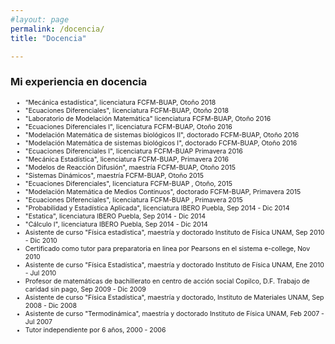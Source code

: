```yaml
---
#layout: page
permalink: /docencia/
title: "Docencia"

---
```


### Mi experiencia en docencia

<ul>
  <li style="font-size:75%;">“Mecánica estadística”, licenciatura FCFM-BUAP, Otoño 2018</li>
  <li style="font-size:75%;">"Ecuaciones Diferenciales", licenciatura FCFM-BUAP, Otoño 2018 </li>
  <li style="font-size:75%;">"Laboratorio de Modelación Matemática" licenciatura FCFM-BUAP, Otoño 2016</li>
  <li style="font-size:75%;">"Ecuaciones Diferenciales I", licenciatura FCFM-BUAP, Otoño 2016</li>
  <li style="font-size:75%;">"Modelación Matemática de sistemas biológicos II", doctorado FCFM-BUAP, Otoño 2016</li>
  <li style="font-size:75%;">"Modelación Matemática de sistemas biológicos I", doctorado FCFM-BUAP, Otoño 2016</li>
  <li style="font-size:75%;">"Ecuaciones Diferenciales I", licenciatura FCFM-BUAP Primavera 2016</li>
  <li style="font-size:75%;">"Mecánica Estadística", licenciatura FCFM-BUAP, Primavera 2016</li>
  <li style="font-size:75%;">"Modelos de Reacción Difusión", maestría FCFM-BUAP, Otoño 2015</li>
  <li style="font-size:75%;">"Sistemas Dinámicos", maestría FCFM-BUAP, Otoño 2015</li>
  <li style="font-size:75%;">"Ecuaciones Diferenciales", licenciatura FCFM-BUAP , Otoño, 2015</li>
  <li style="font-size:75%;">"Modelación Matemática de Medios Continuos", doctorado FCFM-BUAP, Primavera 2015</li>
  <li style="font-size:75%;">"Ecuaciones Diferenciales", licenciatura FCFM-BUAP , Primavera 2015</li>
  <li style="font-size:75%;">"Probabilidad y Estadística Aplicada", licenciatura IBERO Puebla, Sep 2014 - Dic 2014</li>
  <li style="font-size:75%;">"Estatica", licenciatura IBERO Puebla, Sep 2014 - Dic 2014</li>
  <li style="font-size:75%;">"Cálculo I", licenciatura IBERO Puebla, Sep 2014 - Dic 2014</li>
  <li style="font-size:75%;">Asistente de curso "Física estadística", maestría y doctorado Instituto de Física UNAM, Sep 2010 - Dic 2010</li>
  <li style="font-size:75%;">Certificado como tutor para preparatoria en linea por Pearsons en el sistema e-college, Nov 2010</li>
  <li style="font-size:75%;">Asistente de curso "Física Estadística", maestría y doctorado Instituto de Física UNAM, Ene 2010 - Jul 2010</li>
  <li style="font-size:75%;">Profesor de matemáticas de bachillerato en centro de acción social Copilco, D.F. Trabajo de caridad sin pago, Sep 2009 - Dic 2009</li>
  <li style="font-size:75%;">Asistente de curso "Física Estadística", maestría y doctorado, Instituto de Materiales UNAM, Sep 2008 - Dic 2008</li>
  <li style="font-size:75%;">Asistente de curso "Termodinámica", maestría y doctorado Instituto de Física UNAM, Feb 2007 - Jul 2007</li>
  <li style="font-size:75%;">Tutor independiente por 6 años, 2000 - 2006 </li>
</ul> 
